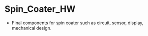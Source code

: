 # Spin_Coater_HW
- Final components for spin coater such as circuit, sensor, display, mechanical design.
